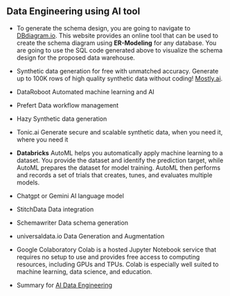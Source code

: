 ## Data Engineering using AI tool
- To generate the schema design, you are going to navigate to [DBdiagram.io](https://dbdiagram.io/ "Generation of ER-Diagram"). 
This website provides an online tool that can be used to create the schema diagram using **ER-Modeling** for any database. 
You are going to use the SQL code generated above to visualize the schema design for the proposed data warehouse.

- Synthetic data generation for free with unmatched accuracy. Generate up to 100K rows of high quality synthetic data without coding!
[Mostly.ai](https://mostly.ai/ "Generation of Synthetic data"). 

- DataRoboot Automated machine learning and AI

- Prefert Data workflow management

- Hazy Synthetic data generation

- Tonic.ai Generate secure and scalable synthetic data, when you need it, where you need it

- **Databricks** AutoML helps you automatically apply machine learning to a dataset. You provide the dataset and identify the prediction target, while AutoML prepares the dataset for model training. AutoML then performs and records a set of trials that creates, tunes, and evaluates multiple models. 

- Chatgpt or Gemini AI language model

- StitchData Data integration

- Schemawriter Data schema generation

- universaldata.io Data Generation and Augmentation	

- Google Colaboratory Colab is a hosted Jupyter Notebook service that requires no setup to use and provides free access to computing resources, including GPUs and TPUs. Colab is especially well suited to machine learning, data science, and education.

- Summary for [AI Data Engineering](https://author-ide.skills.network/render?token=eyJhbGciOiJIUzI1NiIsInR5cCI6IkpXVCJ9.eyJtZF9pbnN0cnVjdGlvbnNfdXJsIjoiaHR0cHM6Ly9jZi1jb3Vyc2VzLWRhdGEuczMudXMuY2xvdWQtb2JqZWN0LXN0b3JhZ2UuYXBwZG9tYWluLmNsb3VkL0lCTVNraWxsc05ldHdvcmstQUkwMjczRU4tU2tpbGxzTmV0d29yay9sYWJzL3JlYWRpbmcvbTEvbDMvQ2hlYXRfU2hlZXQlM0FfRGF0ZV9FbmdpbmVlcmluZ19hbmRfR2VuX0FJLm1kIiwidG9vbF90eXBlIjoiaW5zdHJ1Y3Rpb25hbC1sYWIiLCJhZG1pbiI6ZmFsc2UsImlhdCI6MTcxMTQ1NjU3NX0.4xvr_AdY7QHMFMrooMpc1gz-Go43PiZA50tX8Q7jZ68 "NIce tipps!")
